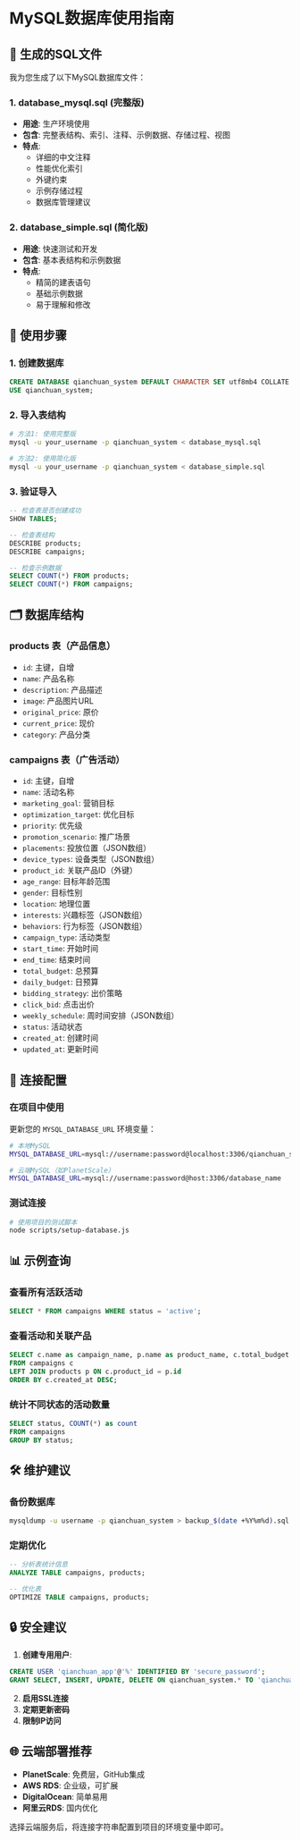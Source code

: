 # MySQL数据库使用指南

## 📁 生成的SQL文件

我为您生成了以下MySQL数据库文件：

### 1. database_mysql.sql (完整版)
- **用途**: 生产环境使用
- **包含**: 完整表结构、索引、注释、示例数据、存储过程、视图
- **特点**: 
  - 详细的中文注释
  - 性能优化索引
  - 外键约束
  - 示例存储过程
  - 数据库管理建议

### 2. database_simple.sql (简化版)  
- **用途**: 快速测试和开发
- **包含**: 基本表结构和示例数据
- **特点**: 
  - 精简的建表语句
  - 基础示例数据
  - 易于理解和修改

## 🔧 使用步骤

### 1. 创建数据库
```sql
CREATE DATABASE qianchuan_system DEFAULT CHARACTER SET utf8mb4 COLLATE utf8mb4_unicode_ci;
USE qianchuan_system;
```

### 2. 导入表结构
```bash
# 方法1: 使用完整版
mysql -u your_username -p qianchuan_system < database_mysql.sql

# 方法2: 使用简化版
mysql -u your_username -p qianchuan_system < database_simple.sql
```

### 3. 验证导入
```sql
-- 检查表是否创建成功
SHOW TABLES;

-- 检查表结构
DESCRIBE products;
DESCRIBE campaigns;

-- 检查示例数据
SELECT COUNT(*) FROM products;
SELECT COUNT(*) FROM campaigns;
```

## 🗂️ 数据库结构

### products 表（产品信息）
- `id`: 主键，自增
- `name`: 产品名称
- `description`: 产品描述
- `image`: 产品图片URL
- `original_price`: 原价
- `current_price`: 现价
- `category`: 产品分类

### campaigns 表（广告活动）
- `id`: 主键，自增
- `name`: 活动名称
- `marketing_goal`: 营销目标
- `optimization_target`: 优化目标
- `priority`: 优先级
- `promotion_scenario`: 推广场景
- `placements`: 投放位置（JSON数组）
- `device_types`: 设备类型（JSON数组）
- `product_id`: 关联产品ID（外键）
- `age_range`: 目标年龄范围
- `gender`: 目标性别
- `location`: 地理位置
- `interests`: 兴趣标签（JSON数组）
- `behaviors`: 行为标签（JSON数组）
- `campaign_type`: 活动类型
- `start_time`: 开始时间
- `end_time`: 结束时间
- `total_budget`: 总预算
- `daily_budget`: 日预算
- `bidding_strategy`: 出价策略
- `click_bid`: 点击出价
- `weekly_schedule`: 周时间安排（JSON数组）
- `status`: 活动状态
- `created_at`: 创建时间
- `updated_at`: 更新时间

## 🔗 连接配置

### 在项目中使用
更新您的 `MYSQL_DATABASE_URL` 环境变量：

```bash
# 本地MySQL
MYSQL_DATABASE_URL=mysql://username:password@localhost:3306/qianchuan_system

# 云端MySQL（如PlanetScale）
MYSQL_DATABASE_URL=mysql://username:password@host:3306/database_name
```

### 测试连接
```bash
# 使用项目的测试脚本
node scripts/setup-database.js
```

## 📊 示例查询

### 查看所有活跃活动
```sql
SELECT * FROM campaigns WHERE status = 'active';
```

### 查看活动和关联产品
```sql
SELECT c.name as campaign_name, p.name as product_name, c.total_budget
FROM campaigns c
LEFT JOIN products p ON c.product_id = p.id
ORDER BY c.created_at DESC;
```

### 统计不同状态的活动数量
```sql
SELECT status, COUNT(*) as count 
FROM campaigns 
GROUP BY status;
```

## 🛠️ 维护建议

### 备份数据库
```bash
mysqldump -u username -p qianchuan_system > backup_$(date +%Y%m%d).sql
```

### 定期优化
```sql
-- 分析表统计信息
ANALYZE TABLE campaigns, products;

-- 优化表
OPTIMIZE TABLE campaigns, products;
```

## 🔒 安全建议

1. **创建专用用户**:
```sql
CREATE USER 'qianchuan_app'@'%' IDENTIFIED BY 'secure_password';
GRANT SELECT, INSERT, UPDATE, DELETE ON qianchuan_system.* TO 'qianchuan_app'@'%';
```

2. **启用SSL连接**
3. **定期更新密码**
4. **限制IP访问**

## 🌐 云端部署推荐

- **PlanetScale**: 免费层，GitHub集成
- **AWS RDS**: 企业级，可扩展
- **DigitalOcean**: 简单易用
- **阿里云RDS**: 国内优化

选择云端服务后，将连接字符串配置到项目的环境变量中即可。